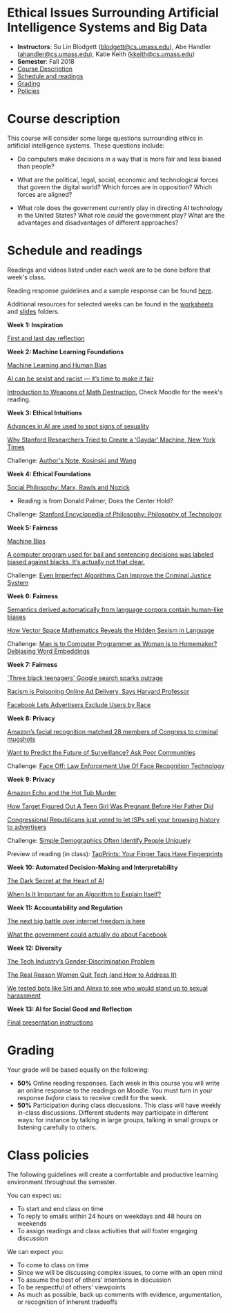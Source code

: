 Ethical Issues Surrounding Artificial Intelligence Systems and Big Data
==========

- **Instructors**: Su Lin Blodgett (blodgett@cs.umass.edu), Abe Handler (ahandler@cs.umass.edu), Katie Keith (kkeith@cs.umass.edu)
- **Semester**: Fall 2018
- [Course Description](#description)
- [Schedule and readings](#schedule)
- [Grading](#grading)
- [Policies](#policies)

# Course description
<a name="description"/>

This course will consider some large questions surrounding ethics in artificial intelligence systems. These questions include:

- Do computers make decisions in a way that is more fair and less biased than people?

- What are the political, legal, social, economic and technological forces that govern the digital world? Which forces are in opposition? Which forces are aligned?

- What role does the government currently play in directing AI technology in the United States? What role *could* the government play? What are the advantages and disadvantages of different approaches?

# Schedule and readings
<a name="readings"/>

Readings and videos listed under each week are to be done before that week's class.

Reading response guidelines and a sample response can be found [here](https://github.com/sblodgett/ai-ethics/blob/master/reading_guidelines.pdf).

Additional resources for selected weeks can be found in the [worksheets](https://github.com/sblodgett/ai-ethics/blob/master/worksheets/) and [slides](https://github.com/sblodgett/ai-ethics/blob/master/slides/) folders. 

**Week 1: Inspiration**

[First and last day reflection](https://github.com/sblodgett/ai-ethics/blob/master/worksheets/first_day_last_day_reflection.pdf) 

**Week 2: Machine Learning Foundations**

[Machine Learning and Human Bias](https://www.youtube.com/watch?v=59bMh59JQDo)

[AI can be sexist and racist — it’s time to make it fair](https://www.nature.com/articles/d41586-018-05707-8)

[Introduction to Weapons of Math Destruction.](https://weaponsofmathdestructionbook.com/) Check Moodle for the week's reading.

**Week 3: Ethical Intuitions**

[Advances in AI are used to spot signs of sexuality](https://github.com/sblodgett/ai-ethics/blob/master/readings/week3/advances_ai_sign_sexuality.pdf)

[Why Stanford Researchers Tried to Create a ‘Gaydar’ Machine, New York Times](https://www.nytimes.com/2017/10/09/science/stanford-sexual-orientation-study.html)

Challenge: [Author's Note, Kosinski and Wang](https://docs.google.com/document/d/11oGZ1Ke3wK9E3BtOFfGfUQuuaSMR8AO2WfWH3aVke6U)

**Week 4: Ethical Foundations**

[Social Philosophy: Marx, Rawls and Nozick](https://github.com/sblodgett/ai-ethics/blob/master/readings/week4/D110_20180908152445.PDF)
- Reading is from Donald Palmer, Does the Center Hold?

Challenge: [Stanford Encyclopedia of Philosophy: Philosophy of Technology](https://plato.stanford.edu/entries/technology/)

**Week 5: Fairness**

[Machine Bias](https://www.propublica.org/article/machine-bias-risk-assessments-in-criminal-sentencing)

[A computer program used for bail and sentencing decisions was labeled biased against blacks. It’s actually not that clear.](https://github.com/sblodgett/ai-ethics/blob/master/readings/week5/computer_program_bail_sentencing.pdf)

Challenge: [Even Imperfect Algorithms Can Improve the Criminal Justice System](https://github.com/sblodgett/ai-ethics/blob/master/readings/week5/imperfect_algorithms.pdf)

**Week 6: Fairness**

[Semantics derived automatically from language corpora contain human-like biases](http://science.sciencemag.org/content/356/6334/183/tab-pdf)

[How Vector Space Mathematics Reveals the Hidden Sexism in Language](https://www.technologyreview.com/s/602025/how-vector-space-mathematics-reveals-the-hidden-sexism-in-language/)

Challenge: [Man is to Computer Programmer as Woman is to Homemaker? Debiasing Word Embeddings](https://arxiv.org/pdf/1607.06520.pdf)

**Week 7: Fairness**

['Three black teenagers' Google search sparks outrage](https://www.usatoday.com/story/tech/news/2016/06/09/google-image-search-three-black-teenagers-three-white-teenagers/85648838/)

[Racism is Poisoning Online Ad Delivery, Says Harvard Professor](https://github.com/sblodgett/ai-ethics/blob/master/readings/week7/racism_poisoning_ad_delivery.pdf)

[Facebook Lets Advertisers Exclude Users by Race](https://www.propublica.org/article/facebook-lets-advertisers-exclude-users-by-race)

**Week 8: Privacy**

[Amazon’s facial recognition matched 28 members of Congress to criminal mugshots](https://github.com/sblodgett/ai-ethics/blob/master/readings/week8/recognition.pdf)

[Want to Predict the Future of Surveillance? Ask Poor Communities](https://github.com/sblodgett/ai-ethics/blob/master/readings/week8/future_of_surveillance.pdf)

Challenge: [Face Off: Law Enforcement Use Of Face Recognition Technology](https://github.com/sblodgett/ai-ethics/blob/master/readings/week8/face-off-report-1b.pdf)

**Week 9: Privacy**

[Amazon Echo and the Hot Tub Murder](https://github.com/sblodgett/ai-ethics/blob/master/readings/week9/Echo.pdf)

[How Target Figured Out A Teen Girl Was Pregnant Before Her Father Did
](https://github.com/sblodgett/ai-ethics/blob/master/readings/week9/Target.pdf)

[Congressional Republicans just voted to let ISPs sell your browsing history to advertisers
](https://github.com/sblodgett/ai-ethics/blob/master/readings/week9/VoxISPs.pdf)

Challenge: [Simple Demographics Often Identify People Uniquely](https://dataprivacylab.org/projects/identifiability/paper1.pdf)

Preview of reading (in class):
[TapPrints: Your Finger Taps Have Fingerprints](https://github.com/sblodgett/ai-ethics/blob/master/readings/week9/gyro.pdf)


**Week 10: Automated Decision-Making and Interpretability**

[The Dark Secret at the Heart of AI](https://github.com/sblodgett/ai-ethics/blob/master/readings/week10/dark_secret_heart_ai.pdf)

[When Is It Important for an Algorithm to Explain Itself?](https://github.com/sblodgett/ai-ethics/blob/master/readings/week10/when_important_algorithm_explain_itself.pdf)

**Week 11: Accountability and Regulation**

[The next big battle over internet freedom is here](https://www.vox.com/policy-and-politics/2018/4/23/17237640/fosta-sesta-section-230-internet-freedom)

[What the government could actually do about Facebook](https://www.vox.com/policy-and-politics/2018/4/10/17208322/facebook-mark-zuckerberg-congress-testimony-regulation)

**Week 12: Diversity**

[The Tech Industry’s Gender-Discrimination Problem](https://github.com/sblodgett/ai-ethics/blob/master/readings/week12/tech_industry_gender_discrimination.pdf)

[The Real Reason Women Quit Tech (and How to Address It)](https://medium.com/tech-diversity-files/the-real-reason-women-quit-tech-and-how-to-address-it-6dfb606929fd)

[We tested bots like Siri and Alexa to see who would stand up to sexual harassment](https://github.com/sblodgett/ai-ethics/blob/master/readings/week12/tested_sexual_harassment.pdf)

**Week 13: AI for Social Good and Reflection**

[Final presentation instructions](final_presentation_instructions.pdf)

# Grading
<a name="grading"/>

Your grade will be based equally on the following:

- **50%** Online reading responses. Each week in this course you will write an online response to the readings on Moodle. You must turn in your response *before* class to receive credit for the week. 
- **50%** Participation during class discussions. This class will have weekly in-class discussions. Different students may participate in different ways: for instance by talking in large groups, talking in small groups or listening carefully to others.

# Class policies
<a name="policies"/>

The following guidelines will create a comfortable and productive learning environment throughout the semester.

You can expect us:
- To start and end class on time
- To reply to emails within 24 hours on weekdays and 48 hours on weekends
- To assign readings and class activities that will foster engaging discussion


We can expect you:
- To come to class on time
- Since we will be discussing complex issues, to come with an open mind
- To assume the best of others' intentions in discussion
- To be respectful of others' viewpoints
- As much as possible, back up comments with evidence, argumentation, or recognition of inherent tradeoffs
